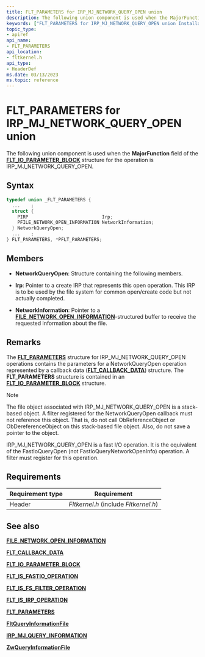 ```yaml
---
title: FLT_PARAMETERS for IRP_MJ_NETWORK_QUERY_OPEN union
description: The following union component is used when the MajorFunction field of the FLT_IO_PARAMETER_BLOCK structure for the operation is IRP_MJ_NETWORK_QUERY_OPEN.
keywords: ["FLT_PARAMETERS for IRP_MJ_NETWORK_QUERY_OPEN union Installable File System Drivers", "FLT_PARAMETERS union Installable File System Drivers", "PFLT_PARAMETERS union pointer Installable File System Drivers"]
topic_type:
- apiref
api_name:
- FLT_PARAMETERS
api_location:
- fltkernel.h
api_type:
- HeaderDef
ms.date: 03/13/2023
ms.topic: reference
---
```


# FLT_PARAMETERS for IRP_MJ_NETWORK_QUERY_OPEN union

The following union component is used when the **MajorFunction** field of the [**FLT_IO_PARAMETER_BLOCK**](/windows-hardware/drivers/ddi/fltkernel/ns-fltkernel-_flt_io_parameter_block) structure for the operation is IRP_MJ_NETWORK_QUERY_OPEN.

## Syntax

``` C
typedef union _FLT_PARAMETERS {
  ...    ;
  struct {
    PIRP                           Irp;
    PFILE_NETWORK_OPEN_INFORMATION NetworkInformation;
  } NetworkQueryOpen;
  ...    ;
} FLT_PARAMETERS, *PFLT_PARAMETERS;
```

## Members

- **NetworkQueryOpen**: Structure containing the following members.

- **Irp**: Pointer to a create IRP that represents this open operation. This IRP is to be used by the file system for common open/create code but not actually completed.

- **NetworkInformation**: Pointer to a [**FILE_NETWORK_OPEN_INFORMATION**](/windows-hardware/drivers/ddi/wdm/ns-wdm-_file_network_open_information)-structured buffer to receive the requested information about the file.

## Remarks

The [**FLT_PARAMETERS**](/windows-hardware/drivers/ddi/fltkernel/ns-fltkernel-_flt_parameters) structure for IRP_MJ_NETWORK_QUERY_OPEN operations contains the parameters for a NetworkQueryOpen operation represented by a callback data ([**FLT_CALLBACK_DATA**](/windows-hardware/drivers/ddi/fltkernel/ns-fltkernel-_flt_callback_data)) structure. The **FLT_PARAMETERS** structure is contained in an [**FLT_IO_PARAMETER_BLOCK**](/windows-hardware/drivers/ddi/fltkernel/ns-fltkernel-_flt_io_parameter_block) structure.

> [!NOTE]
> The file object associated with IRP_MJ_NETWORK_QUERY_OPEN is a stack-based object.
A filter registered for the NetworkQueryOpen callback must not reference this object. That is, do not call ObReferenceObject or ObDereferenceObject on this stack-based file object. Also, do not save a pointer to the object.

IRP_MJ_NETWORK_QUERY_OPEN is a fast I/O operation. It is the equivalent of the FastIoQueryOpen (not FastIoQueryNetworkOpenInfo) operation. A filter must register for this operation.

## Requirements

| Requirement type | Requirement |
| ---------------- | ----------- |
| Header | *Fltkernel.h* (include *Fltkernel.h*) |

## See also

[**FILE_NETWORK_OPEN_INFORMATION**](/windows-hardware/drivers/ddi/wdm/ns-wdm-_file_network_open_information)

[**FLT_CALLBACK_DATA**](/windows-hardware/drivers/ddi/fltkernel/ns-fltkernel-_flt_callback_data)

[**FLT_IO_PARAMETER_BLOCK**](/windows-hardware/drivers/ddi/fltkernel/ns-fltkernel-_flt_io_parameter_block)

[**FLT_IS_FASTIO_OPERATION**](/windows-hardware/drivers/ddi/index)

[**FLT_IS_FS_FILTER_OPERATION**](/previous-versions/ff544648(v=vs.85))

[**FLT_IS_IRP_OPERATION**](/previous-versions/ff544654(v=vs.85))

[**FLT_PARAMETERS**](/windows-hardware/drivers/ddi/fltkernel/ns-fltkernel-_flt_parameters)

[**FltQueryInformationFile**](/windows-hardware/drivers/ddi/fltkernel/nf-fltkernel-fltqueryinformationfile)

[**IRP_MJ_QUERY_INFORMATION**](irp-mj-query-information.md)

[**ZwQueryInformationFile**](/windows-hardware/drivers/ddi/ntifs/nf-ntifs-ntqueryinformationfile)
